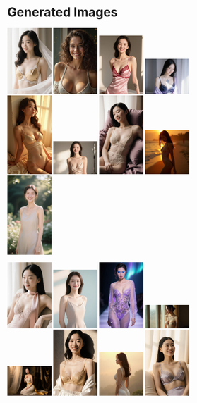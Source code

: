 # Generated Images



<img src="2025_10_10_01.webp" width="100"/> <img src="2025_10_10_02.webp" width="100"/> <img src="2025_10_10_03.webp" width="100"/> <img src="2025_10_10_04.webp" width="100"/> <img src="2025_10_10_05.webp" width="100"/> <img src="2025_10_10_06.webp" width="100"/> <img src="2025_10_10_07.webp" width="100"/> <img src="2025_10_10_08.webp" width="100"/> <img src="2025_10_10_09.webp" width="100"/>

<img src="2025_10_10_10.webp" width="100"/> <img src="2025_10_10_11.webp" width="100"/> <img src="2025_10_10_12.webp" width="100"/> <img src="2025_10_10_13.webp" width="100"/> <img src="2025_10_10_14.webp" width="100"/> <img src="2025_10_10_15.webp" width="100"/> <img src="2025_10_10_16.webp" width="100"/> <img src="2025_10_10_17.webp" width="100"/>